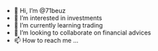 - 👋 Hi, I’m @71beuz
- 👀 I’m interested in investments
- 🌱 I’m currently learning trading
- 💞️ I’m looking to collaborate on financial advices
- 📫 How to reach me ...

<!---
71beuz/71beuz is a ✨ special ✨ repository because its `README.md` (this file) appears on your GitHub profile.
You can click the Preview link to take a look at your changes.
--->
